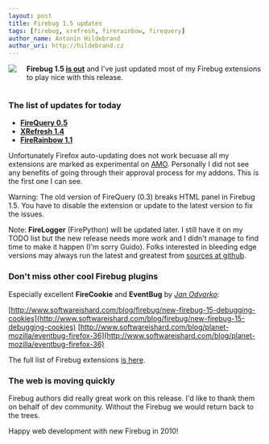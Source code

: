 ```yaml
---
layout: post
title: Firebug 1.5 updates
tags: [firebug, xrefresh, firerainbow, firequery]
author_name: Antonin Hildebrand
author_uri: http://hildebrand.cz
---
```


<img src="http://localhost:4000/shared/img/firequery-icon.png" style="float:left;margin-right: 20px; margin-bottom:10px">

**Firebug 1.5 [is out](http://blog.getfirebug.com/2010/01/19/please-update-firebug-extensions-with-1-5-0)** and I've just updated most of my Firebug extensions to play nice with this release.

<div style="clear:both"></div>

### The list of updates for today
  * **[FireQuery 0.5](http://firequery.binaryage.com)**
  * **[XRefresh 1.4](http://xrefresh.binaryage.com)**
  * **[FireRainbow 1.1](http://firerainbow.binaryage.com)**

Unfortunately Firefox auto-updating does not work becuase all my extensions are marked as experimental on <a href="https://addons.mozilla.org/en-US/firefox/users/info/50466">AMO</a>. Personally I did not see any benefits 
of going through their approval process for my addons. This is the first one I can see.

Warning: The old version of FireQuery (0.3) breaks HTML panel in Firebug 1.5. You have to disable the extension or update to the latest version to fix the issues.

Note: **FireLogger** (FirePython) will be updated later. I still have it on my TODO list but the new release needs more work and I didn't manage to find time to make it happen (I'm sorry Guido). Folks interested in bleeding edge versions may always run the latest and greatest from [sources at github](http://github.com/darwin/firelogger).

### Don't miss other cool Firebug plugins

Especially excellent **FireCookie** and **EventBug** by *[Jan Odvarko](http://www.softwareishard.com)*:

[http://www.softwareishard.com/blog/firebug/new-firebug-15-debugging-cookies](http://www.softwareishard.com/blog/firebug/new-firebug-15-debugging-cookies)
[http://www.softwareishard.com/blog/planet-mozilla/eventbug-firefox-36](http://www.softwareishard.com/blog/planet-mozilla/eventbug-firefox-36)

The full list of Firebug extensions [is here](http://getfirebug.com/extensions/index.html).

### The web is moving quickly

Firebug authors did really great work on this release. I'd like to thank them on behalf of dev community. Without the Firebug we would return back to the trees.

Happy web development with new Firebug in 2010!